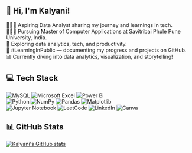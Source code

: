 <!-- Level 1: Simple bio stats -->

## 👋 Hi, I'm Kalyani!

👩🏻‍💻 Aspiring Data Analyst sharing my journey and learnings in tech.  
👩🏻‍🎓 Pursuing Master of Computer Applications at Savitribai Phule Pune University, India.  
🎥 Exploring data analytics, tech, and productivity.  
🌱 #LearningInPublic — documenting my progress and projects on GitHub.  
📊 Currently diving into data analytics, visualization, and storytelling!  


## 💻 Tech Stack
![MySQL](https://img.shields.io/badge/mysql-4479A1.svg?style=for-the-badge&logo=mysql&logoColor=white)
![Microsoft Excel](https://img.shields.io/badge/Microsoft_Excel-217346?style=for-the-badge&logo=microsoft-excel&logoColor=white)
![Power Bi](https://img.shields.io/badge/power_bi-F2C811?style=for-the-badge&logo=powerbi&logoColor=black)  
![Python](https://img.shields.io/badge/python-3670A0?style=for-the-badge&logo=python&logoColor=ffdd54)
![NumPy](https://img.shields.io/badge/numpy-%23013243.svg?style=for-the-badge&logo=numpy&logoColor=white)
![Pandas](https://img.shields.io/badge/pandas-%23150458.svg?style=for-the-badge&logo=pandas&logoColor=white)
![Matplotlib](https://img.shields.io/badge/Matplotlib-%23ffffff.svg?style=for-the-badge&logo=Matplotlib&logoColor=black)    
![Jupyter Notebook](https://img.shields.io/badge/jupyter-%23FA0F00.svg?style=for-the-badge&logo=jupyter&logoColor=white)
![LeetCode](https://img.shields.io/badge/LeetCode-000000?style=for-the-badge&logo=LeetCode&logoColor=#d16c06)
![LinkedIn](https://img.shields.io/badge/linkedin-%230077B5.svg?style=for-the-badge&logo=linkedin&logoColor=white)
![Canva](https://img.shields.io/badge/Canva-%2300C4CC.svg?style=for-the-badge&logo=Canva&logoColor=white)

## 📊 GitHub Stats
[![Kalyani's GitHub stats](https://github-readme-stats.vercel.app/api?username=kalyani-mane&count_private=true&show_icons=true&theme=radical&hide_rank=false)](https://github.com/anuraghazra/github-readme-stats)


